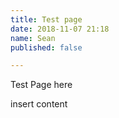 ```yaml
---
title: Test page
date: 2018-11-07 21:18
name: Sean
published: false

---
```

Test Page here

insert content